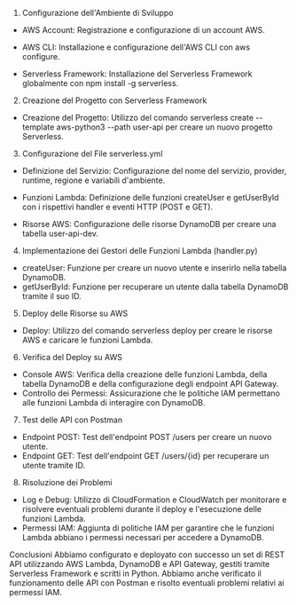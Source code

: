 1. Configurazione dell'Ambiente di Sviluppo
   
- AWS Account: Registrazione e configurazione di un account AWS.

- AWS CLI: Installazione e configurazione dell'AWS CLI con aws configure.

- Serverless Framework: Installazione del Serverless Framework globalmente con npm install -g serverless.

2. Creazione del Progetto con Serverless Framework
   
- Creazione del Progetto: Utilizzo del comando serverless create --template aws-python3 --path user-api per creare un nuovo progetto Serverless.

3. Configurazione del File serverless.yml
   
- Definizione del Servizio: Configurazione del nome del servizio, provider, runtime, regione e variabili d'ambiente.

- Funzioni Lambda: Definizione delle funzioni createUser e getUserById con i rispettivi handler e eventi HTTP (POST e GET).

- Risorse AWS: Configurazione delle risorse DynamoDB per creare una tabella user-api-dev.

4. Implementazione dei Gestori delle Funzioni Lambda (handler.py)
   
- createUser: Funzione per creare un nuovo utente e inserirlo nella tabella DynamoDB.
- getUserById: Funzione per recuperare un utente dalla tabella DynamoDB tramite il suo ID.

5. Deploy delle Risorse su AWS
- Deploy: Utilizzo del comando serverless deploy per creare le risorse AWS e caricare le funzioni Lambda.

6. Verifica del Deploy su AWS
   
- Console AWS: Verifica della creazione delle funzioni Lambda, della tabella DynamoDB e della configurazione degli endpoint API Gateway.
- Controllo dei Permessi: Assicurazione che le politiche IAM permettano alle funzioni Lambda di interagire con DynamoDB.

7. Test delle API con Postman
- Endpoint POST: Test dell'endpoint POST /users per creare un nuovo utente.
- Endpoint GET: Test dell'endpoint GET /users/{id} per recuperare un utente tramite ID.

8. Risoluzione dei Problemi
- Log e Debug: Utilizzo di CloudFormation e CloudWatch per monitorare e risolvere eventuali problemi durante il deploy e l'esecuzione delle funzioni Lambda.
- Permessi IAM: Aggiunta di politiche IAM per garantire che le funzioni Lambda abbiano i permessi necessari per accedere a DynamoDB.


Conclusioni
Abbiamo configurato e deployato con successo un set di REST API utilizzando AWS Lambda, DynamoDB e API Gateway, gestiti tramite Serverless Framework e scritti in Python. Abbiamo anche verificato il funzionamento delle API con Postman e risolto eventuali problemi relativi ai permessi IAM.
